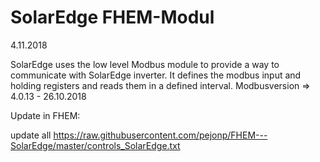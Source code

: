 # SolarEdge FHEM-Modul

4.11.2018 

SolarEdge uses the low level Modbus module to provide a way to communicate with SolarEdge inverter.
It defines the modbus input and holding registers and reads them in a defined interval.
Modbusversion => 4.0.13 - 26.10.2018

Update in FHEM:

update all https://raw.githubusercontent.com/pejonp/FHEM---SolarEdge/master/controls_SolarEdge.txt
